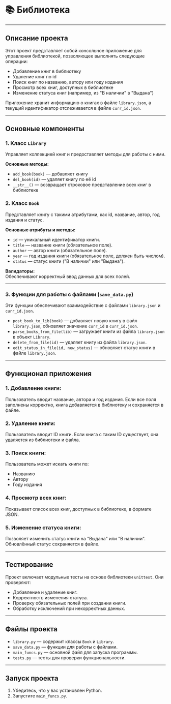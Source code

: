 # 📚 **Библиотека**

---

## **Описание проекта**
Этот проект представляет собой консольное приложение для управления библиотекой, позволяющее выполнять следующие операции:

- Добавление книг в библиотеку
- Удаление книг по id
- Поиск книг по названию, автору или году издания
- Просмотр всех книг, доступных в библиотеке
- Изменение статуса книг (например, из "В наличии" в "Выдана")

Приложение хранит информацию о книгах в файле `library.json`, а текущий идентификатор отслеживается в файле `curr_id.json`.

---

## **Основные компоненты**

### **1. Класс `Library`**
Управляет коллекцией книг и предоставляет методы для работы с ними.

**Основные методы:**
- `add_book(book)` — добавляет книгу
- `del_book(id)` — удаляет книгу по её id
- `__str__()` — возвращает строковое представление всех книг в библиотеке

### **2. Класс `Book`**
Представляет книгу с такими атрибутами, как id, название, автор, год издания и статус.

**Основные атрибуты и методы:**
- `id` — уникальный идентификатор книги.
- `title` — название книги (обязательное поле).
- `author` — автор книги (обязательное поле).
- `year` — год издания книги (обязательное поле, должен быть числом).
- `status` — статус книги ("В наличии" или "Выдана").

**Валидаторы:**  
Обеспечивают корректный ввод данных для всех полей.

---

### **3. Функции для работы с файлами (`save_data.py`)**
Эти функции обеспечивают взаимодействие с файлами `library.json` и `curr_id.json`.

- `post_book_to_lib(book)` — добавляет новую книгу в файл `library.json`, обновляет значение `curr_id` в `curr_id.json`.
- `parse_books_from_file(lib)` — загружает книги из файла `library.json` в объект `Library`.
- `delete_from_file(id)` — удаляет книгу из файла `library.json`.
- `edit_status_in_file(id, new_status)` — обновляет статус книги в файле `library.json`.

---

## **Функционал приложения**

### **1. Добавление книги:**
Пользователь вводит название, автора и год издания. Если все поля заполнены корректно, книга добавляется в библиотеку и сохраняется в файле.

### **2. Удаление книги:**
Пользователь вводит ID книги. Если книга с таким ID существует, она удаляется из библиотеки и файла.

### **3. Поиск книги:**
Пользователь может искать книги по:
- Названию
- Автору
- Году издания

### **4. Просмотр всех книг:**
Показывает список всех книг, доступных в библиотеке, в формате JSON.

### **5. Изменение статуса книги:**
Позволяет изменить статус книги на "Выдана" или "В наличии". Обновлённый статус сохраняется в файле.

---

## **Тестирование**
Проект включает модульные тесты на основе библиотеки `unittest`. Они проверяют:

- Добавление и удаление книг.
- Корректность изменения статуса.
- Проверку обязательных полей при создании книги.
- Обработку исключений при некорректных данных.

---

## **Файлы проекта**

- `library.py` — содержит классы `Book` и `Library`.
- `save_data.py` — функции для работы с файлами.
- `main_funcs.py` — основной файл для запуска программы.
- `tests.py` — тесты для проверки функциональности.

---

## **Запуск проекта**

1. Убедитесь, что у вас установлен Python.
2. Запустите `main_funcs.py`.

